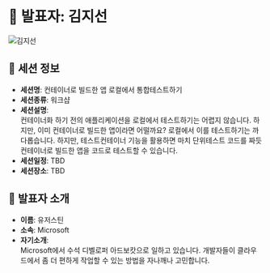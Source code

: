 # 🎤 발표자: 김지선

<div class="container">
    <div class="row justify-content-center">
        <div class="col-md-4 profile mb-4 text-center">
            <img src="/images/speakers/jisunkim.jpg" alt="김지선" class="img-fluid" />
        </div>
    </div>
</div>

## 🔎 세션 정보

- **세션명**: 컨테이너로 빌드한 앱 로컬에서 통합테스트하기
- **세션종류**: 워크샵
- **세션설명**: <br>
  컨테이너화 하기 전의 애플리케이션을 로컬에서 테스트하기는 어렵지 않습니다. 하지만, 이미 컨테이너로 빌드한 앱이라면 어떨까요? 로컬에서 이를 테스트하기는 까다롭습니다. 하지만, 테스트컨테이너 기능을 활용하면 마치 단위테스트 코드를 짜듯 컨테이너로 빌드한 앱을 코드로 테스트할 수 있습니다.
- **세션일정**: TBD
- **세션장소**: TBD

## 📜 발표자 소개

- **이름**: 유저스틴
- **소속**: Microsoft
- **자기소개**: <br>
  Microsoft에서 수석 디벨로퍼 아드보캇으로 일하고 있습니다. 개발자들이 클라우드에서 좀 더 편하게 작업할 수 있는 방법을 자나깨나 고민합니다.